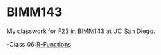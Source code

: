 # BIMM143
My classwork for F23 in [BIMM143](https://bioboot.github.io/bimm143_F23/) at UC San Diego.

-Class 06:[R-Functions](https://github.com/LateNightle/BIMM143/blob/main/Class06/Class%2006.qmd)
